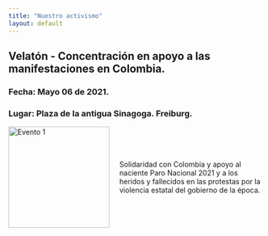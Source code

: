 ```yaml
---
title: "Nuestro activismo"
layout: default
---
```


## Velatón - Concentración en apoyo a las manifestaciones en Colombia.
### Fecha: Mayo 06 de 2021.
### Lugar: Plaza de la antigua Sinagoga. Freiburg.


<div style="display: flex; align-items: center;">
  <img src="{{ site.baseurl }}/assets/images/velaton_06052021.JPG" alt="Evento 1" style="width: 200px; margin-right: 20px;">
  <p>
    Solidaridad con Colombia y apoyo al naciente Paro Nacional 2021 y a los heridos y fallecidos en las protestas por la violencia estatal del gobierno de la época.
  </p>
</div>
